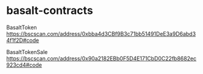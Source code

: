 # basalt-contracts

BasaltToken
https://bscscan.com/address/0xbba4d3CBf9B3c71bb51491DeE3a9D6abd34f1f2D#code

BasaltTokenSale
https://bscscan.com/address/0x90a2182EBb0F5D4E171CbD0C22fb8682ec923cd4#code


